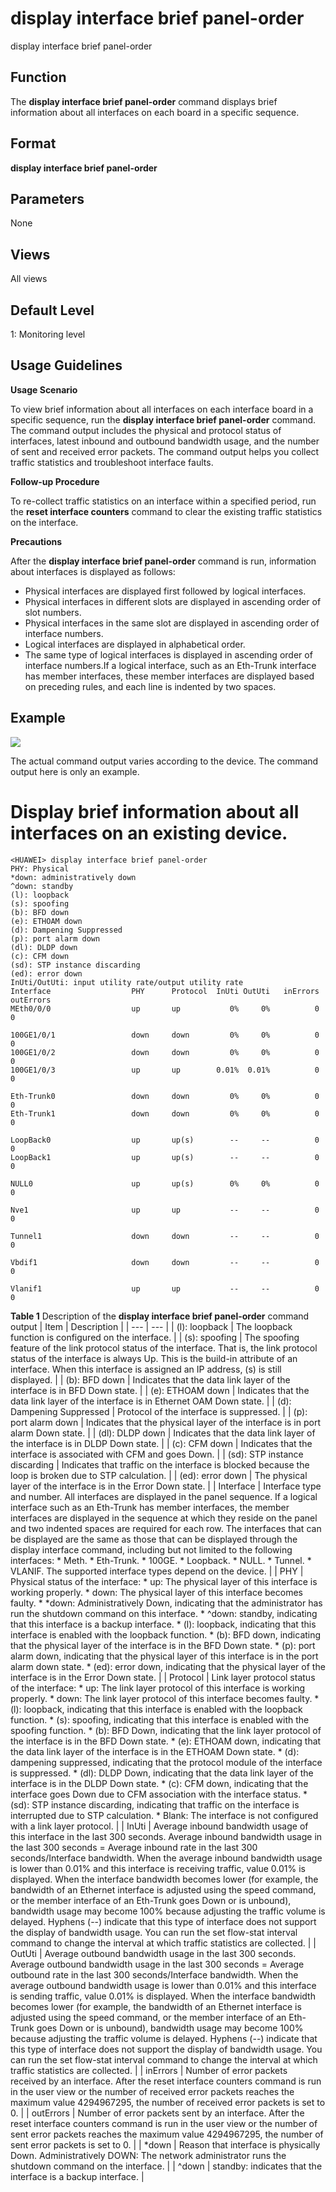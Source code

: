 display interface brief panel-order
===================================

display interface brief panel-order

Function
--------



The **display interface brief panel-order** command displays brief information about all interfaces on each board in a specific sequence.




Format
------

**display interface brief panel-order**


Parameters
----------

None

Views
-----

All views


Default Level
-------------

1: Monitoring level


Usage Guidelines
----------------

**Usage Scenario**



To view brief information about all interfaces on each interface board in a specific sequence, run the **display interface brief panel-order** command. The command output includes the physical and protocol status of interfaces, latest inbound and outbound bandwidth usage, and the number of sent and received error packets. The command output helps you collect traffic statistics and troubleshoot interface faults.



**Follow-up Procedure**



To re-collect traffic statistics on an interface within a specified period, run the **reset interface counters** command to clear the existing traffic statistics on the interface.



**Precautions**

After the **display interface brief panel-order** command is run, information about interfaces is displayed as follows:

* Physical interfaces are displayed first followed by logical interfaces.
* Physical interfaces in different slots are displayed in ascending order of slot numbers.
* Physical interfaces in the same slot are displayed in ascending order of interface numbers.
* Logical interfaces are displayed in alphabetical order.
* The same type of logical interfaces is displayed in ascending order of interface numbers.If a logical interface, such as an Eth-Trunk interface has member interfaces, these member interfaces are displayed based on preceding rules, and each line is indented by two spaces.


Example
-------

![](../public_sys-resources/note_3.0-en-us.png) 

The actual command output varies according to the device. The command output here is only an example.


# Display brief information about all interfaces on an existing device.
```
<HUAWEI> display interface brief panel-order
PHY: Physical
*down: administratively down
^down: standby
(l): loopback
(s): spoofing
(b): BFD down
(e): ETHOAM down
(d): Dampening Suppressed
(p): port alarm down
(dl): DLDP down
(c): CFM down
(sd): STP instance discarding
(ed): error down
InUti/OutUti: input utility rate/output utility rate
Interface                  PHY      Protocol  InUti OutUti   inErrors  outErrors
MEth0/0/0                  up       up           0%     0%          0          0

100GE1/0/1                 down     down         0%     0%          0          0
100GE1/0/2                 down     down         0%     0%          0          0
100GE1/0/3                 up       up        0.01%  0.01%          0          0

Eth-Trunk0                 down     down         0%     0%          0          0
Eth-Trunk1                 down     down         0%     0%          0          0

LoopBack0                  up       up(s)        --     --          0          0
LoopBack1                  up       up(s)        --     --          0          0

NULL0                      up       up(s)        0%     0%          0          0

Nve1                       up       up           --     --          0          0

Tunnel1                    down     down         --     --          0          0

Vbdif1                     down     down         --     --          0          0

Vlanif1                    up       up           --     --          0          0

```

**Table 1** Description of the **display interface brief panel-order** command output
| Item | Description |
| --- | --- |
| (l): loopback | The loopback function is configured on the interface. |
| (s): spoofing | The spoofing feature of the link protocol status of the interface. That is, the link protocol status of the interface is always Up.  This is the build-in attribute of an interface. When this interface is assigned an IP address, (s) is still displayed. |
| (b): BFD down | Indicates that the data link layer of the interface is in BFD Down state. |
| (e): ETHOAM down | Indicates that the data link layer of the interface is in Ethernet OAM Down state. |
| (d): Dampening Suppressed | Protocol of the interface is suppressed. |
| (p): port alarm down | Indicates that the physical layer of the interface is in port alarm Down state. |
| (dl): DLDP down | Indicates that the data link layer of the interface is in DLDP Down state. |
| (c): CFM down | Indicates that the interface is associated with CFM and goes Down. |
| (sd): STP instance discarding | Indicates that traffic on the interface is blocked because the loop is broken due to STP calculation. |
| (ed): error down | The physical layer of the interface is in the Error Down state. |
| Interface | Interface type and number. All interfaces are displayed in the panel sequence. If a logical interface such as an Eth-Trunk has member interfaces, the member interfaces are displayed in the sequence at which they reside on the panel and two indented spaces are required for each row. The interfaces that can be displayed are the same as those that can be displayed through the display interface command, including but not limited to the following interfaces:   * Meth. * Eth-Trunk. * 100GE. * Loopback. * NULL. * Tunnel. * VLANIF.   The supported interface types depend on the device. |
| PHY | Physical status of the interface:   * up: The physical layer of this interface is working properly. * down: The physical layer of this interface becomes faulty. * \*down: Administratively Down, indicating that the administrator has run the shutdown command on this interface. * ^down: standby, indicating that this interface is a backup interface. * (l): loopback, indicating that this interface is enabled with the loopback function. * (b): BFD down, indicating that the physical layer of the interface is in the BFD Down state. * (p): port alarm down, indicating that the physical layer of this interface is in the port alarm down state. * (ed): error down, indicating that the physical layer of the interface is in the Error Down state. |
| Protocol | Link layer protocol status of the interface:   * up: The link layer protocol of this interface is working properly. * down: The link layer protocol of this interface becomes faulty. * (l): loopback, indicating that this interface is enabled with the loopback function. * (s): spoofing, indicating that this interface is enabled with the spoofing function. * (b): BFD Down, indicating that the link layer protocol of the interface is in the BFD Down state. * (e): ETHOAM down, indicating that the data link layer of the interface is in the ETHOAM Down state. * (d): dampening suppressed, indicating that the protocol module of the interface is suppressed. * (dl): DLDP Down, indicating that the data link layer of the interface is in the DLDP Down state. * (c): CFM down, indicating that the interface goes Down due to CFM association with the interface status. * (sd): STP instance discarding, indicating that traffic on the interface is interrupted due to STP calculation. * Blank: The interface is not configured with a link layer protocol. |
| InUti | Average inbound bandwidth usage of this interface in the last 300 seconds.  Average inbound bandwidth usage in the last 300 seconds = Average inbound rate in the last 300 seconds/Interface bandwidth.  When the average inbound bandwidth usage is lower than 0.01% and this interface is receiving traffic, value 0.01% is displayed.  When the interface bandwidth becomes lower (for example, the bandwidth of an Ethernet interface is adjusted using the speed command, or the member interface of an Eth-Trunk goes Down or is unbound), bandwidth usage may become 100% because adjusting the traffic volume is delayed. Hyphens (--) indicate that this type of interface does not support the display of bandwidth usage.  You can run the set flow-stat interval command to change the interval at which traffic statistics are collected. |
| OutUti | Average outbound bandwidth usage in the last 300 seconds.  Average outbound bandwidth usage in the last 300 seconds = Average outbound rate in the last 300 seconds/Interface bandwidth.  When the average outbound bandwidth usage is lower than 0.01% and this interface is sending traffic, value 0.01% is displayed.  When the interface bandwidth becomes lower (for example, the bandwidth of an Ethernet interface is adjusted using the speed command, or the member interface of an Eth-Trunk goes Down or is unbound), bandwidth usage may become 100% because adjusting the traffic volume is delayed. Hyphens (--) indicate that this type of interface does not support the display of bandwidth usage.  You can run the set flow-stat interval command to change the interval at which traffic statistics are collected. |
| inErrors | Number of error packets received by an interface.  After the reset interface counters command is run in the user view or the number of received error packets reaches the maximum value 4294967295, the number of received error packets is set to 0. |
| outErrors | Number of error packets sent by an interface. After the reset interface counters command is run in the user view or the number of sent error packets reaches the maximum value 4294967295, the number of sent error packets is set to 0. |
| \*down | Reason that interface is physically Down.  Administratively DOWN: The network administrator runs the shutdown command on the interface. |
| ^down | standby: indicates that the interface is a backup interface. |